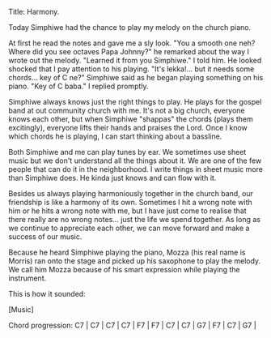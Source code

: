 Title: Harmony.

Today Simphiwe had the chance to play my melody on the church piano.

At first he read the notes and gave me a sly look. "You a smooth one neh? Where did you see octaves Papa Johnny?" he remarked about the way I wrote out the
melody.
"Learned it from you Simphiwe." I told him. He looked shocked that I pay attention to his playing.
"It's lekka!... but it needs some chords... key of C ne?" Simphiwe said as he began playing something on his piano.
"Key of C baba." I replied promptly.

Simphiwe always knows just the right things to play. He plays for the gospel band at out community church with me. It's not a big church, everyone knows each
other,
but when Simphiwe "shappas" the chords (plays them excitingly), everyone lifts their hands and praises the Lord. Once I know which chords he is playing, I can
start thinking about a bassline.

Both Simphiwe and me can play tunes by ear. We sometimes use sheet music but we don't understand all the things about it. We are one of the few people that 
can do it in the neighborhood. I write things in sheet music more
than Simphiwe does. He kinda just knows and can flow with it.

Besides us always playing harmoniously together in the church band, our friendship is like a harmony of its own. Sometimes I hit a
wrong note with him or he hits a wrong note with me, but I have just come to realise that there really are no wrong notes... just the life we spend
together. As long as we continue to appreciate each other, we can move forward and make a success of our music.

Because he heard Simphiwe playing the piano, Mozza (his real name is Morris) ran onto the stage and picked up his saxophone to play the melody. We call him
Mozza because of his smart expression while playing the instrument.

This is how it sounded:

[Music]

Chord progression:
C7 | C7 | C7 | C7 |
F7 | F7 | C7 | C7 |
G7 | F7 | C7 | G7 |